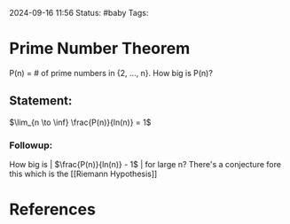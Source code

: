 2024-09-16 11:56
Status: #baby 
Tags:

# Prime Number Theorem
P(n) = # of prime numbers in {2, ..., n}. How big is P(n)?

## Statement:
$\lim_{n \to \inf} \frac{P(n)}{ln(n)} = 1$

### Followup:
How big is | $\frac{P(n)}{ln(n)} - 1$ | for large n? There's a conjecture fore this which is the [[Riemann Hypothesis]]
# References